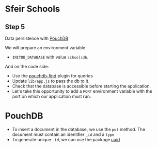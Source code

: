 # Sfeir Schools

## Step 5

Data persistence with [PouchDB](https://pouchdb.com)

We will prepare an environment variable:

- `INITDB_DATABASE` with value `schoolsdb`.

And on the code side:

- Use the [pouchdb-find](https://pouchdb.com/guides/mango-queries.html) plugin for queries
- Update `lib/app.js` to pass the db to it.
- Check that the database is accessible before starting the application.
- Let's take this opportunity to add a `PORT` environment variable with the port on which our application must run.

# PouchDB

- To insert a document in the database, we use the `put` method. The document must contain an identifier `_id` and a `type`
- To generate unique `_id`, we can use the package [uuid](https://www.npmjs.com/package/uuid)
